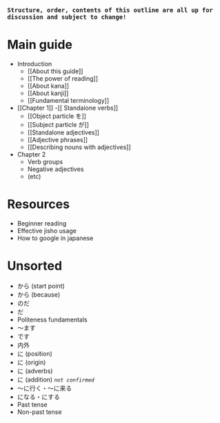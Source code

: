 ### `Structure, order, contents of this outline are all up for discussion and subject to change!`

# Main guide
- Introduction
	- [[About this guide]]
	- [[The power of reading]]
	- [[About kana]]
	- [[About kanji]]
	- [[Fundamental terminology]]
- [[Chapter 1]]
	-[[ Standalone verbs]]
	- [[Object particle を]]
	- [[Subject particle が]]
	- [[Standalone adjectives]]
	- [[Adjective phrases]]
	- [[Describing nouns with adjectives]]
- Chapter 2
	- Verb groups
	- Negative adjectives
	- (etc)

# Resources
- Beginner reading
- Effective jisho usage
- How to google in japanese

# Unsorted
- から (start point)
- から (because)
- のだ 
- だ
- Politeness fundamentals
- ～ます 
- です
- 内外
- に (position)
- に (origin)
- に (adverbs)
- に (addition) *`not confirmed`*
- ～に行く・～に来る
- になる・にする
- Past tense
- Non-past tense